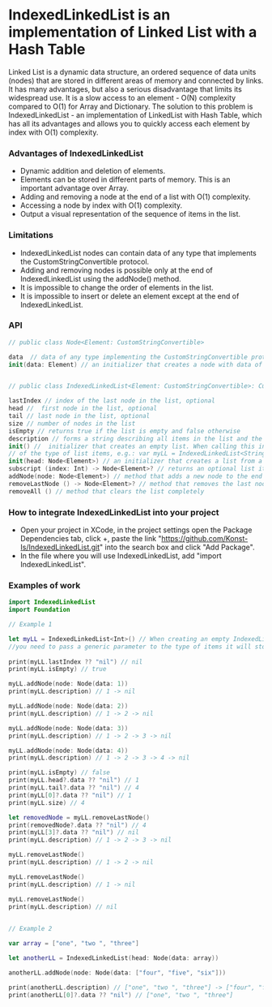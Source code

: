 # IndexedLinkedList is an implementation of Linked List with a Hash Table

Linked List is a dynamic data structure, an ordered sequence of data units (nodes) that are stored in different areas of memory and connected by links. 
It has many advantages, but also a serious disadvantage that limits its widespread use. It is a slow access to an element - O(N) complexity compared to O(1) for Array and Dictionary.
The solution to this problem is IndexedLinkedList - an implementation of LinkedList with Hash Table, which has all its advantages and allows you to quickly access each element by index with O(1) complexity.

### Advantages of IndexedLinkedList

- Dynamic addition and deletion of elements.
- Elements can be stored in different parts of memory. This is an important advantage over Array.
- Adding and removing a node at the end of a list with O(1) complexity.
- Accessing a node by index with O(1) complexity.
- Output a visual representation of the sequence of items in the list.

### Limitations

- IndexedLinkedList nodes can contain data of any type that implements the CustomStringConvertible protocol.
- Adding and removing nodes is possible only at the end of IndexedLinkedList using the addNode() method.
- It is impossible to change the order of elements in the list.
- It is impossible to insert or delete an element except at the end of IndexedLinkedList.

### API

```swift
// public class Node<Element: CustomStringConvertible>

data  // data of any type implementing the CustomStringConvertible protocol
init(data: Element) // an initializer that creates a node with data of any type implementing the CustonStringConvertible protocol


// public class IndexedLinkedList<Element: CustomStringConvertible>: CustomStringConvertible

lastIndex // index of the last node in the list, optional
head //  first node in the list, optional
tail // last node in the list, optional
size // number of nodes in the list
isEmpty // returns true if the list is empty and false otherwise
description // forms a string describing all items in the list and the links between them
init() //  initializer that creates an empty list. When calling this initializer, you must pass to it a generic parameter
// of the type of list items, e.g.: var myLL = IndexedLinkedList<String>()
init(head: Node<Element>) // an initializer that creates a list from a single node
subscript (index: Int) -> Node<Element>? // returns an optional list item by index
addNode(node: Node<Element>) // method that adds a new node to the end of the list
removeLastNode () -> Node<Element>? // method that removes the last node in the list and returns it if it exists or nil
removeAll () // method that clears the list completely
```

### How to integrate IndexedLinkedList into your project

- Open your project in XCode, in the project settings open the Package Dependencies tab, click +, paste the link "https://github.com/Konst-Is/IndexedLinkedList.git" into the search box and click "Add Package".
- In the file where you will use IndexedLinkedList, add "import IndexedLinkedList".

### Examples of work

```swift
import IndexedLinkedList
import Foundation

// Example 1

let myLL = IndexedLinkedList<Int>() // When creating an empty IndexedLinkedList,
//you need to pass a generic parameter to the type of items it will store.
        
print(myLL.lastIndex ?? "nil") // nil
print(myLL.isEmpty) // true

myLL.addNode(node: Node(data: 1))
print(myLL.description) // 1 -> nil

myLL.addNode(node: Node(data: 2))
print(myLL.description) // 1 -> 2 -> nil

myLL.addNode(node: Node(data: 3))
print(myLL.description) // 1 -> 2 -> 3 -> nil

myLL.addNode(node: Node(data: 4))
print(myLL.description) // 1 -> 2 -> 3 -> 4 -> nil

print(myLL.isEmpty) // false
print(myLL.head?.data ?? "nil") // 1
print(myLL.tail?.data ?? "nil") // 4
print(myLL[0]?.data ?? "nil") // 1
print(myLL.size) // 4

let removedNode = myLL.removeLastNode()
print(removedNode?.data ?? "nil") // 4
print(myLL[3]?.data ?? "nil") // nil
print(myLL.description) // 1 -> 2 -> 3 -> nil

myLL.removeLastNode()
print(myLL.description) // 1 -> 2 -> nil

myLL.removeLastNode()
print(myLL.description) // 1 -> nil

myLL.removeLastNode()
print(myLL.description) // nil

       
// Example 2

var array = ["one", "two ", "three"]

let anotherLL = IndexedLinkedList(head: Node(data: array))

anotherLL.addNode(node: Node(data: ["four", "five", "six"]))

print(anotherLL.description) // ["one", "two ", "three"] -> ["four", "five", "six"] -> nil
print(anotherLL[0]?.data ?? "nil") // ["one", "two ", "three"]
```







